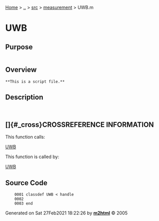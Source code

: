 [Home](../../../../index.md) \> [..](#) \> [src](#) \>
[measurement](index.md) \> UWB.m



# UWB

## Purpose 

``` 
```

## Overview 

``` 
**This is a script file.**
```

## Description 

```
 

```

## []{#_cross}CROSSREFERENCE INFORMATION 

This function calls:

   [UWB](UWB.md)

This function is called by:

   [UWB](UWB.md)

## Source Code 

```
    0001 classdef UWB < handle
    0002     
    0003 end
```



Generated on Sat 27Feb2021 18:22:26 by
**[m2html](http://www.artefact.tk/software/matlab/m2html/ "Matlab Documentation in HTML")**
© 2005